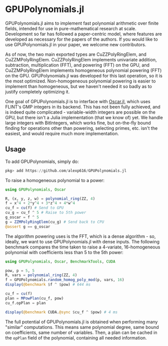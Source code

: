 # GPUPolynomials.jl

GPUPolynomials.jl aims to implement fast polynomial arithmetic over finite fields, intended for use in pure-mathematical research at scale. Development so far has followed a paper-centric model, where features are developed as necessary for the papers of the authors. If you would like to use GPUPolynomials.jl in your paper, we welcome new contributors. 

As of now, the two main exported types are CuZZPolyRingElem, and CuZZMPolyRingElem. CuZZPolyRingElem implements univariate addition, subtraction, multiplication (FFT), and powering (FFT) on the GPU, and CuZZMPolyRingElem implements homogeneous polynomial powering (FFT) on the GPU. GPUPolynomials.jl was developed for this last operation, so it is the most optimized. Non-homogeneous polynomial powering is easier to implement than homogeneous, but we haven't needed it so badly as to justify completely optimizing it.

One goal of GPUPolynomials.jl is to interface with [Oscar.jl](https://github.com/oscar-system/Oscar.jl), which uses FLINT's GMP integers in its backend. This has not been fully achieved, and is indeed quite complicated - variable-width integers are possible on the GPU, but there isn't a Julia implementation (that we know of) yet. We handle large integers with BitIntegers, which works fine, but on-the-fly bound finding for operations other than powering, selecting primes, etc. isn't the easiest, and would require much more implementation. 

## Usage
To add GPUPolynomials, simply do:
```julia
pkg> add https://github.com/alexp616/GPUPolynomials.jl
```

To raise a homogeneous polynomial to a power:
```julia
using GPUPolynomials, Oscar

R, (x, y, z, w) = polynomial_ring(ZZ, 4)
f = x^4 + 2*y^4 + 3*z^4 + 4*w^4
cu_f = cu(f) # Send to GPU
cu_g = cu_f ^ 5 # Raise to 5th power
g_oscar = f ^ 5
g = ZZMPolyRingElem(cu_g) # Send back to CPU
@assert g == g_oscar
```

The algorithm powering uses is the FFT, which is a dense algorithm - so, ideally, we want to use GPUPolynomials.jl with dense inputs. The following benchmark compares the time taken to raise a 4-variate, 16-homogeneous polynomial with coefficients less than 5 to the 5th power:

```julia
using GPUPolynomials, Oscar, BenchmarkTools, CUDA

pow, p = 5, 5
R, vars = polynomial_ring(ZZ, 4)
f = GPUPolynomials.random_homog_poly_mod(p, vars, 16)
display(@benchmark $f ^ $pow) # 644 ms

cu_f = cu(f)
plan = MPowPlan(cu_f, pow)
cu_f.opPlan = plan

display(@benchmark CUDA.@sync $cu_f ^ $pow) # 4 ms
```

The full potential of GPUPolynomials.jl is obtained when performing many "similar" computations. This means same polynomial degree, same bound on coefficients, same number of variables. Then, a plan can be cached in the `opPlan` field of the polynomial, containing all needed information.
